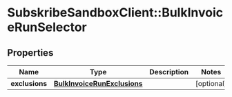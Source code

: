 # SubskribeSandboxClient::BulkInvoiceRunSelector

## Properties
Name | Type | Description | Notes
------------ | ------------- | ------------- | -------------
**exclusions** | [**BulkInvoiceRunExclusions**](BulkInvoiceRunExclusions.md) |  | [optional] 


